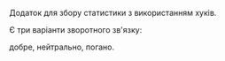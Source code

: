Додаток для збору статистики з використанням хуків.

Є три варіанти зворотного зв'язку:

добре, нейтрально, погано.
